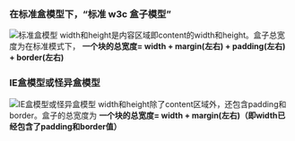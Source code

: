 ### 在标准盒模型下，“标准 w3c 盒子模型”
![标准盒模型](https://images2017.cnblogs.com/blog/1258515/201710/1258515-20171023230013051-545804378.png)
width和height是内容区域即content的width和height。盒子总宽度为在标准模式下，
<b>
一个块的总宽度= width + margin(左右) + padding(左右) + border(左右)
</b>


### IE盒模型或怪异盒模型
![IE盒模型或怪异盒模型](https://images2017.cnblogs.com/blog/1258515/201710/1258515-20171023230320941-1160589931.png)
width和height除了content区域外，还包含padding和border。盒子的总宽度为
<b>
一个块的总宽度= width + margin(左右)（即width已经包含了padding和border值）
</b>